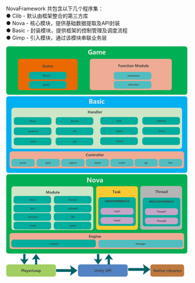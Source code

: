 NovaFramework 共包含以下几个程序集：  
● Clib  - 默认由框架整合的第三方库  
● Nova  - 核心模块，提供基础数据提取及API封装  
● Basic - 封装模块，提供框架的控制管理及调度流程  
● Gimp  - 引入模块，通过该模块串联业务层  

<img src=".\images\NovaFramework_OverallFlowchart.png"/>